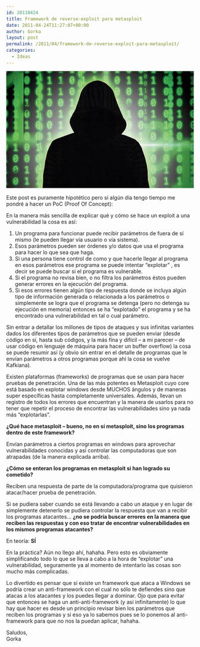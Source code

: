 ```yaml
---
id: 20110424
title: Framework de reverse-exploit para metasploit
date: 2011-04-24T11:27:07+00:00
author: Gorka
layout: post
permalink: /2011/04/framework-de-reverse-exploit-para-metasploit/
categories:
  - Ideas
---
```

<img style="margin: auto;" src="/public/img/2011/04/luring.jpg" alt="Luring" />

Este post es puramente hipotético pero si algún día tengo tiempo me pondré a hacer un PoC (Proof Of Concept):

En la manera más sencilla de explicar qué y cómo se hace un exploit a una vulnerabilidad la cosa es así:

1. Un programa para funcionar puede recibir parámetros de fuera de sí mismo (le pueden llegar vía usuario o vía sistema).
2. Esos parámetros pueden ser órdenes y/o datos que usa el programa para hacer lo que sea que haga.
3. Si una persona tiene control de como y que hacerle llegar al programa en esos parámetros ese programa se puede intentar “explotar” , es decir se puede buscar si el programa es vulnerable.
4. Si el programa no revisa bien, o no filtra los parámetros éstos pueden generar errores en la ejecución del programa.
5. Si esos errores tienen algún tipo de respuesta donde se incluya algún tipo de información generada o relacionada a los parámetros o simplemente se logra que el programa se detenga (pero no detenga su ejecución en memoria) entonces se ha “explotado” el programa y se ha encontrado una vulnerabilidad en tal o cual parámetro.

Sin entrar a detallar los millones de tipos de ataques y sus infinitas variantes dados los diferentes tipos de parámetros que se pueden enviar (desde código en sí, hasta sub códigos, y la más fina y difícil – a mi parecer – de usar código en lenguaje de máquina para hacer un buffer overflow) la cosa se puede resumir así (y obvio sin entrar en el detalle de programas que le envían parámetros a otros programas porque ahí la cosa se vuelve Kafkiana).

Existen plataformas (frameworks) de programas que se usan para hacer pruebas de penetración. Una de las más potentes es Metasploit cuyo core está basado en explotar windows desde MUCHOS ángulos y de maneras super específicas hasta completamente universales. Además, llevan un registro de todos los errores que encuentran y la manera de usarlos para no tener que repetir el proceso de encontrar las vulnerabilidades sino ya nada más “explotarlas”.

**¿Qué hace metasploit – bueno, no en sí metasploit, sino los programas dentro de este framework?**

Envían parámetros a ciertos programas en windows para aprovechar vulnerabilidades conocidas y así controlar las computadoras que son atrapadas (de la manera explicada arriba).

**¿Cómo se enteran los programas en metasploit si han logrado su cometido?**

Reciben una respuesta de parte de la computadora/programa que quisieron atacar/hacer prueba de penetración.

Si se pudiera saber cuando se está llevando a cabo un ataque y en lugar de simplemente detenerlo se pudiera controlar la respuesta que van a recibir los programas atacantes… **¿no se podría buscar errores en la manera que reciben las respuestas y con eso tratar de encontrar vulnerabilidades en los mismos programas atacantes?**

En teoría: **SÍ**

En la práctica? Aún no llego ahí, hahaha. Pero esto es obviamente simplificando todo lo que se lleva a cabo a la hora de “explotar” una vulnerabilidad, seguramente ya al momento de intentarlo las cosas son mucho más complicadas.

Lo divertido es pensar que si existe un framework que ataca a Windows se podría crear un anti-framework con el cual no sólo te defiendes sino que atacas a los atacantes y los puedes llegar a dominar. Ojo que para evitar que entonces se haga un anti-anti-framework (y así infinitamente) lo que hay que hacer es desde un principio revisar bien los parámetros que reciben los programas y si eso ya lo sabemos pues se lo ponemos al anti-framework para que no nos la puedan aplicar, hahaha.

Saludos,<br />
Gorka
